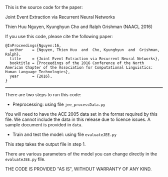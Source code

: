 This is the source code for the paper: 

Joint Event Extraction via Recurrent Neural Networks

Thien Huu Nguyen, Kyunghyun Cho and Ralph Grishman  (NAACL 2016)

If you use this code, please cite the following paper:

```
@InProceedings{Nguyen:16,
  author    = {Nguyen, Thien Huu  and  Cho, Kyunghyun  and  Grishman, Ralph},
  title     = {Joint Event Extraction via Recurrent Neural Networks},
  booktitle = {Proceedings of the 2016 Conference of the North American Chapter of the Association for Computational Linguistics: Human Language Technologies},
  year      = {2016},
}
```

----------------

There are two steps to run this code:

* Preprocessing: using file ```jee_processData.py```

You will need to have the ACE 2005 data set in the format required by this file.
We cannot include the data in this release due to licence issues. A sample document is provided in ```data```.

* Train and test the model: using file ```evaluateJEE.py```

This step takes the output file in step 1.

There are various parameters of the model you can change directly in the ```evaluateJEE.py``` file.

THE CODE IS PROVIDED "AS IS", WITHOUT WARRANTY OF ANY KIND.
